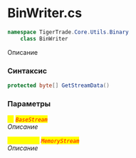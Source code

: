 
# BinWriter.cs
```csharp
namespace TigerTrade.Core.Utils.Binary  
    class BinWriter
```

Описание

### Синтаксис
```csharp
protected byte[] GetStreamData()
```

### Параметры  
<mark style="color:yellow;">`is`</mark> <mark style="color:red;">*`BaseStream`*</mark>  
 *Описание*  
  
<mark style="color:yellow;">`baseStream`</mark> <mark style="color:red;">*`MemoryStream`*</mark>  
 *Описание*  
  

                    
                    